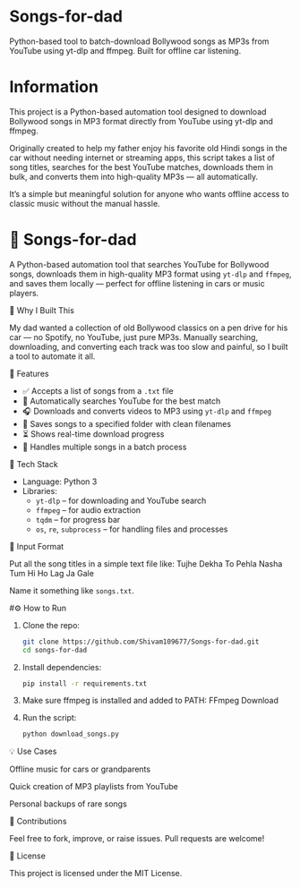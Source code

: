 # Songs-for-dad
Python-based tool to batch-download Bollywood songs as MP3s from YouTube using yt-dlp and ffmpeg. Built for offline car listening.
# Information
This project is a Python-based automation tool designed to download Bollywood songs in MP3 format directly from YouTube using yt-dlp and ffmpeg.

Originally created to help my father enjoy his favorite old Hindi songs in the car without needing internet or streaming apps, this script takes a list of song titles, searches for the best YouTube matches, downloads them in bulk, and converts them into high-quality MP3s — all automatically.

It’s a simple but meaningful solution for anyone who wants offline access to classic music without the manual hassle.
# 🎵 Songs-for-dad

A Python-based automation tool that searches YouTube for Bollywood songs, downloads them in high-quality MP3 format using `yt-dlp` and `ffmpeg`, and saves them locally — perfect for offline listening in cars or music players.

📌 Why I Built This

My dad wanted a collection of old Bollywood classics on a pen drive for his car — no Spotify, no YouTube, just pure MP3s. Manually searching, downloading, and converting each track was too slow and painful, so I built a tool to automate it all.

🚀 Features

- ✅ Accepts a list of songs from a `.txt` file
- 🔎 Automatically searches YouTube for the best match
- 🎧 Downloads and converts videos to MP3 using `yt-dlp` and `ffmpeg`
- 📁 Saves songs to a specified folder with clean filenames
- ⏳ Shows real-time download progress
- 🔄 Handles multiple songs in a batch process

🧰 Tech Stack

- Language: Python 3
- Libraries:
  - `yt-dlp` – for downloading and YouTube search
  - `ffmpeg` – for audio extraction
  - `tqdm` – for progress bar
  - `os`, `re`, `subprocess` – for handling files and processes

📂 Input Format

Put all the song titles in a simple text file like:
Tujhe Dekha To
Pehla Nasha
Tum Hi Ho
Lag Ja Gale


Name it something like `songs.txt`.

#⚙️ How to Run

1. Clone the repo:
   ```bash
   git clone https://github.com/Shivam109677/Songs-for-dad.git
   cd songs-for-dad
   
2. Install dependencies:
   ```bash
   pip install -r requirements.txt
   
3. Make sure ffmpeg is installed and added to PATH:
   FFmpeg Download
   
5. Run the script:
   ```bash
   python download_songs.py
   
💡 Use Cases

Offline music for cars or grandparents

Quick creation of MP3 playlists from YouTube

Personal backups of rare songs

🤝 Contributions

Feel free to fork, improve, or raise issues. Pull requests are welcome!

📜 License

This project is licensed under the MIT License.


